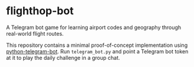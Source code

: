 # flighthop-bot
A Telegram bot game for learning airport codes and geography through real-world flight routes.

This repository contains a minimal proof-of-concept implementation using [python-telegram-bot](https://python-telegram-bot.org/). Run `telegram_bot.py` and point a Telegram bot token at it to play the daily challenge in a group chat.


